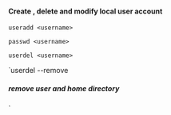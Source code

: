 #### Create , delete and modify local user account

`
useradd <username> 
`

`passwd <username>
`

`
userdel <username>
`

`userdel --remove <username> 
##### remove user and home directory
`

